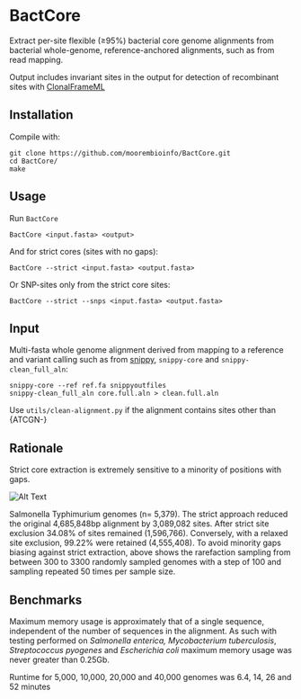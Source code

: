 # BactCore
Extract per-site flexible (≥95%) bacterial core genome alignments from bacterial whole-genome, reference-anchored alignments, such as from read mapping. 

Output includes invariant sites in the output for detection of recombinant sites with [ClonalFrameML](https://github.com/xavierdidelot/ClonalFrameML)




## Installation
Compile with:
```shell
git clone https://github.com/moorembioinfo/BactCore.git
cd BactCore/
make
```
## Usage

Run `BactCore`

```shell
BactCore <input.fasta> <output>
```


And for strict cores (sites with no gaps):
```shell
BactCore --strict <input.fasta> <output.fasta>
```
Or SNP-sites only from the strict core sites:
```shell
BactCore --strict --snps <input.fasta> <output.fasta>
```




## Input

Multi-fasta whole genome alignment derived from mapping to a reference and variant calling such as from [snippy](https://github.com/tseemann/snippy), `snippy-core` and `snippy-clean_full_aln`:

```shell
snippy-core --ref ref.fa snippyoutfiles 
snippy-clean_full_aln core.full.aln > clean.full.aln
```

Use `utils/clean-alignment.py` if the alignment contains sites other than {ATCGN-}


## Rationale
Strict core extraction is extremely sensitive to a minority of positions with gaps. 


![Alt Text]([image_url](https://github.com/moorembioinfo/BactCore/blob/main/image/rarefaction.png))  

Salmonella Typhimurium genomes (n= 5,379). The strict approach reduced the original 4,685,848bp alignment by 3,089,082 sites. After strict site exclusion 34.08% of sites remained (1,596,766). Conversely, with a relaxed site exclusion, 99.22% were retained (4,555,408). To avoid minority gaps biasing against strict extraction, above shows the rarefaction sampling from between 300 to 3300 randomly sampled genomes with a step of 100 and sampling repeated 50 times per sample size. 

## Benchmarks
Maximum memory usage is approximately that of a single sequence, independent of the number of sequences in the alignment. As such with testing performed on _Salmonella enterica,_ _Mycobacterium tuberculosis_, _Streptococcus pyogenes_ and _Escherichia coli_ maximum memory usage was never greater than 0.25Gb. 

Runtime for 5,000, 10,000, 20,000 and 40,000 genomes was 6.4, 14, 26 and 52 minutes
